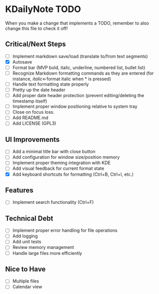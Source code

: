 # KDailyNote TODO

When you make a change that implements a TODO, remember to also change this file to check it off!

## Critical/Next Steps
- [ ] Implement markdown save/load (translate to/from text segments)
- [x] Autosave
- [ ] Format bar (MVP bold, italic, underline, numbered list, bullet list)
- [ ] Recognize Markdown formatting commands as they are entered
    (for instance, *italic*<-format italic when * is pressed)
- [ ] Handle text formatting state properly
- [ ] Pretty up the date header
- [ ] Add proper date header protection (prevent editing/deleting the timestamp itself)
- [ ] Implement proper window positioning relative to system tray
- [ ] Close on focus loss.
- [ ] Add README.md
- [ ] Add LICENSE (GPL3)

## UI Improvements
- [ ] Add a minimal title bar with close button
- [ ] Add configuration for window size/position memory
- [ ] Implement proper theming integration with KDE
- [ ] Add visual feedback for current format state
- [x] Add keyboard shortcuts for formatting (Ctrl+B, Ctrl+I, etc.)

## Features
- [ ] Implement search functionality (Ctrl+F)

## Technical Debt
- [ ] Implement proper error handling for file operations
- [ ] Add logging
- [ ] Add unit tests
- [ ] Review memory management
- [ ] Handle large files more efficiently

## Nice to Have
- [ ] Multiple files
- [ ] Calendar view
